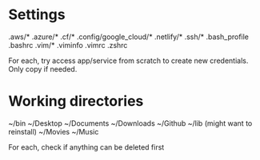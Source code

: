 # Settings
.aws/*
.azure/*
.cf/*
.config/google_cloud/*
.netlify/*
.ssh/*
.bash_profile
.bashrc
.vim/*
.viminfo
.vimrc
.zshrc

For each, try access app/service from scratch to create new credentials. Only copy if needed.

# Working directories
~/bin
~/Desktop
~/Documents
~/Downloads
~/Github
~/lib (might want to reinstall)
~/Movies
~/Music

For each, check if anything can be deleted first